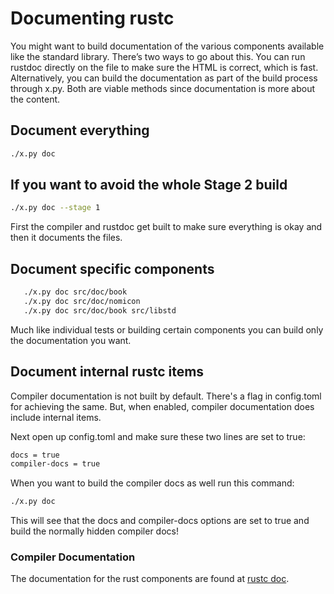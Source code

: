 # Documenting rustc

You might want to build documentation of the various components 
available like the standard library. There’s two ways to go about this.
 You can run rustdoc directly on the file to make sure the HTML is 
 correct, which is fast. Alternatively, you can build the documentation 
 as part of the  build process through x.py. Both are viable methods 
 since documentation  is more about the content.

## Document everything

   ```bash
   ./x.py doc
   ```

## If you want to avoid the whole Stage 2 build

```bash
./x.py doc --stage 1
```

First the compiler and rustdoc get built to make sure everything is okay
and then it documents the files.

## Document specific components

```bash
   ./x.py doc src/doc/book
   ./x.py doc src/doc/nomicon
   ./x.py doc src/doc/book src/libstd
```

Much like individual tests or building certain components you can build only
 the documentation you want.

## Document internal rustc items

Compiler documentation is not built by default. There's a flag in
config.toml for achieving the same.
But, when enabled, compiler documentation does include internal items.

Next open up config.toml and make sure these two lines are set to true:

```bash
docs = true
compiler-docs = true
```

When you want to build the compiler docs as well run this command:

```bash
./x.py doc
```

This will see that the docs and compiler-docs options are set to true
and build the normally hidden compiler docs!

### Compiler Documentation

The documentation for the rust components are found at [rustc doc].

[rustc doc]: https://doc.rust-lang.org/nightly/nightly-rustc/rustc/